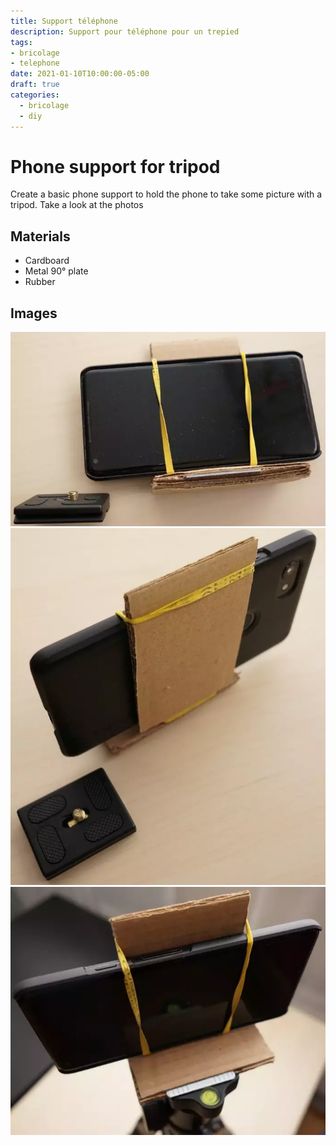 ```yaml
---
title: Support téléphone
description: Support pour téléphone pour un trepied
tags:
- bricolage
- telephone
date: 2021-01-10T10:00:00-05:00
draft: true
categories:
  - bricolage
  - diy
---
```


# Phone support for tripod

Create a basic phone support to hold the phone to take some picture with a tripod.
Take a look at the photos

## Materials

* Cardboard
* Metal 90° plate
* Rubber

## Images

<img src="Support_Telephone01.webp"/>
<img src="Support_Telephone02.webp"/>
<img src="Support_Telephone03.webp"/>
